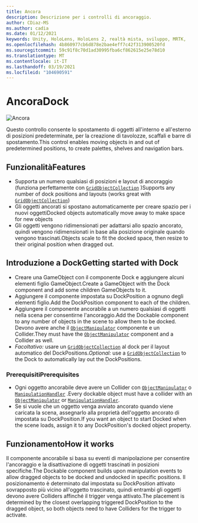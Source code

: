 ```yaml
---
title: Ancora
description: Descrizione per i controlli di ancoraggio.
author: CDiaz-MS
ms.author: cadia
ms.date: 01/12/2021
keywords: Unity, HoloLens, HoloLens 2, realtà mista, sviluppo, MRTK,
ms.openlocfilehash: 4b860977cb6d878e2bae4eff7c42f313900520fd
ms.sourcegitcommit: 59c91f8c70d1ad30995fba6cf862615e25e78d10
ms.translationtype: MT
ms.contentlocale: it-IT
ms.lasthandoff: 03/19/2021
ms.locfileid: "104690591"
---
```

# <a name="dock"></a><span data-ttu-id="5243d-104">Ancora</span><span class="sxs-lookup"><span data-stu-id="5243d-104">Dock</span></span>

![Ancora](../../images/dock/MRTK_UX_Dock_Main.png)

<span data-ttu-id="5243d-106">Questo controllo consente lo spostamento di oggetti all'interno e all'esterno di posizioni predeterminate, per la creazione di tavolozze, scaffali e barre di spostamento.</span><span class="sxs-lookup"><span data-stu-id="5243d-106">This control enables moving objects in and out of predetermined positions, to create palettes, shelves and navigation bars.</span></span>

## <a name="features"></a><span data-ttu-id="5243d-107">Funzionalità</span><span class="sxs-lookup"><span data-stu-id="5243d-107">Features</span></span>

- <span data-ttu-id="5243d-108">Supporta un numero qualsiasi di posizioni e layout di ancoraggio (funziona perfettamente con [`GridObjectCollection`](xref:Microsoft.MixedReality.Toolkit.Utilities.GridObjectCollection) )</span><span class="sxs-lookup"><span data-stu-id="5243d-108">Supports any number of dock positions and layouts (works great with [`GridObjectCollection`](xref:Microsoft.MixedReality.Toolkit.Utilities.GridObjectCollection))</span></span>
- <span data-ttu-id="5243d-109">Gli oggetti ancorati si spostano automaticamente per creare spazio per i nuovi oggetti</span><span class="sxs-lookup"><span data-stu-id="5243d-109">Docked objects automatically move away to make space for new objects</span></span>
- <span data-ttu-id="5243d-110">Gli oggetti vengono ridimensionati per adattarsi allo spazio ancorato, quindi vengono ridimensionati in base alla posizione originale quando vengono trascinati.</span><span class="sxs-lookup"><span data-stu-id="5243d-110">Objects scale to fit the docked space, then resize to their original position when dragged out.</span></span>

## <a name="getting-started-with-dock"></a><span data-ttu-id="5243d-111">Introduzione a Dock</span><span class="sxs-lookup"><span data-stu-id="5243d-111">Getting started with Dock</span></span>

- <span data-ttu-id="5243d-112">Creare una GameObject con il componente Dock e aggiungere alcuni elementi figlio GameObject.</span><span class="sxs-lookup"><span data-stu-id="5243d-112">Create a GameObject with the Dock component and add some children GameObjects to it.</span></span>
- <span data-ttu-id="5243d-113">Aggiungere il componente impostata su DockPosition a ognuno degli elementi figlio.</span><span class="sxs-lookup"><span data-stu-id="5243d-113">Add the DockPosition component to each of the children.</span></span>
- <span data-ttu-id="5243d-114">Aggiungere il componente ancorabile a un numero qualsiasi di oggetti nella scena per consentirne l'ancoraggio.</span><span class="sxs-lookup"><span data-stu-id="5243d-114">Add the Dockable component to any number of objects in the scene to allow them to be docked.</span></span> <span data-ttu-id="5243d-115">Devono avere anche il [`ObjectManipulator`](xref:Microsoft.MixedReality.Toolkit.UI.ObjectManipulator) componente e un Collider.</span><span class="sxs-lookup"><span data-stu-id="5243d-115">They must have the [`ObjectManipulator`](xref:Microsoft.MixedReality.Toolkit.UI.ObjectManipulator) component and a Collider as well.</span></span>
- <span data-ttu-id="5243d-116">*Facoltativo:* usare un [`GridObjectCollection`](xref:Microsoft.MixedReality.Toolkit.Utilities.GridObjectCollection) al dock per il layout automatico del DockPositions.</span><span class="sxs-lookup"><span data-stu-id="5243d-116">*Optional:* use a [`GridObjectCollection`](xref:Microsoft.MixedReality.Toolkit.Utilities.GridObjectCollection) to the Dock to automatically lay out the DockPositions.</span></span>

### <a name="prerequisites"></a><span data-ttu-id="5243d-117">Prerequisiti</span><span class="sxs-lookup"><span data-stu-id="5243d-117">Prerequisites</span></span>

- <span data-ttu-id="5243d-118">Ogni oggetto ancorabile deve avere un Collider con [`ObjectManipulator`](xref:Microsoft.MixedReality.Toolkit.UI.ObjectManipulator) o [`ManipulationHandler`](xref:Microsoft.MixedReality.Toolkit.UI.ManipulationHandler) .</span><span class="sxs-lookup"><span data-stu-id="5243d-118">Every dockable object must have a collider with an [`ObjectManipulator`](xref:Microsoft.MixedReality.Toolkit.UI.ObjectManipulator) or [`ManipulationHandler`](xref:Microsoft.MixedReality.Toolkit.UI.ManipulationHandler).</span></span>
- <span data-ttu-id="5243d-119">Se si vuole che un oggetto venga avviato ancorato quando viene caricata la scena, assegnarlo alla proprietà dell'oggetto ancorato di impostata su DockPosition.</span><span class="sxs-lookup"><span data-stu-id="5243d-119">If you want an object to start Docked when the scene loads, assign it to any DockPosition's docked object property.</span></span>

## <a name="how-it-works"></a><span data-ttu-id="5243d-120">Funzionamento</span><span class="sxs-lookup"><span data-stu-id="5243d-120">How it works</span></span>

<span data-ttu-id="5243d-121">Il componente ancorabile si basa su eventi di manipolazione per consentire l'ancoraggio e la disattivazione di oggetti trascinati in posizioni specifiche.</span><span class="sxs-lookup"><span data-stu-id="5243d-121">The Dockable component builds upon manipulation events to allow dragged objects to be docked and undocked in specific positions.</span></span> <span data-ttu-id="5243d-122">Il posizionamento è determinato dal impostata su DockPosition attivato sovrapposto più vicino all'oggetto trascinato, quindi entrambi gli oggetti devono avere Colliders affinché il trigger venga attivato.</span><span class="sxs-lookup"><span data-stu-id="5243d-122">The placement is determined by the closest overlapping triggered DockPosition to the dragged object, so both objects need to have Colliders for the trigger to activate.</span></span>
